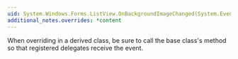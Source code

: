```yaml
---
uid: System.Windows.Forms.ListView.OnBackgroundImageChanged(System.EventArgs)
additional_notes.overrides: *content
---
```


<p>When overriding <xref href="System.Windows.Forms.ListView.OnBackgroundImageChanged(System.EventArgs)"></xref> in a derived class, be sure to call the base class's <xref href="System.Windows.Forms.ListView.OnBackgroundImageChanged(System.EventArgs)"></xref> method so that registered delegates receive the event.</p>


